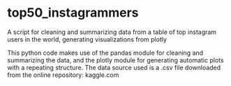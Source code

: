 # top50_instagrammers
A script for cleaning and summarizing data from a table of top instagram users in the world, generating visualizations from plotly

This python code makes use of the pandas module for cleaning and summarizing the data, and the plotly module for generating automatic plots with a repeating structure. The data source used is a .csv file downloaded from the online repository: kaggle.com
